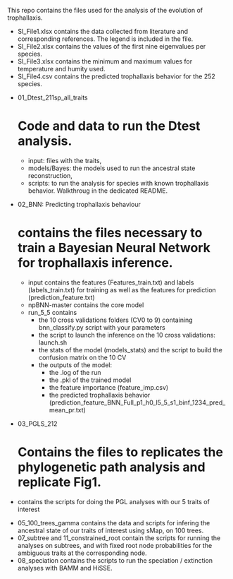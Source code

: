 This repo contains the files used for the analysis of the evolution of trophallaxis. 

- SI_File1.xlsx contains the data collected from literature and corresponding references. The legend is included in the file.
- SI_File2.xlsx contains the values of the first nine eigenvalues per species.
- SI_File3.xlsx contains the minimum and maximum values for temperature and humity used. 
- SI_File4.csv contains the predicted trophallaxis behavior for the 252 species.

* 01_Dtest_211sp_all_traits
  # Code and data to run the Dtest analysis.
  - input: files with the traits,
  - models/Bayes: the models used to run the ancestral state reconstruction,
  - scripts: to run the analysis for species with known trophallaxis behavior. Walkthroug in the dedicated README.

* 02_BNN: Predicting trophallaxis behaviour
  # contains the files necessary to train a Bayesian Neural Network for trophallaxis inference.
  - input contains the features (Features_train.txt) and labels (labels_train.txt) for training as well as the features for prediction (prediction_feature.txt)
  - npBNN-master contains the core model
  - run_5_5 contains
      - the 10 cross validations folders (CV0 to 9) containing bnn_classify.py script with your parameters
      - the script to launch the inference on the 10 cross validations: launch.sh
      - the stats of the model (models_stats) and the script to build the confusion matrix on the 10 CV
      - the outputs of the model:
          - the .log of the run
          - the .pkl of the trained model
          - the feature importance (feature_imp.csv)
          - the predicted trophallaxis behavior (prediction_feature_BNN_Full_p1_h0_l5_5_s1_binf_1234_pred_mean_pr.txt)
* 03_PGLS_212
  # Contains the files to replicates the phylogenetic path analysis and replicate Fig1. 
* contains the scripts for doing the PGL analyses with our 5 traits of interest
- 05_100_trees_gamma contains the data and scripts for infering the ancestral state of our traits of interest using sMap, on 100 trees.
- 07_subtree and 11_constrained_root contain the scripts for running the analyses on subtrees, and with fixed root node probabilities for the ambiguous traits at the corresponding node.
- 08_speciation contains the scripts to run the speciation / extinction analyses with BAMM and HiSSE. 
